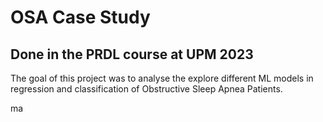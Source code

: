 # OSA Case Study
## Done in the PRDL course at UPM 2023
The goal of this project was to analyse the explore different ML models in regression and classification of Obstructive Sleep Apnea Patients.

 ma